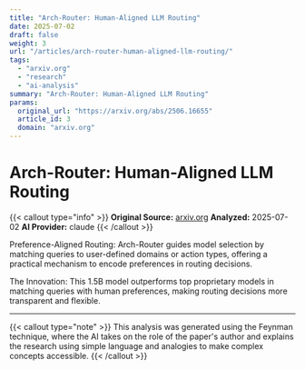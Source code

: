 ```yaml
---
title: "Arch-Router: Human-Aligned LLM Routing"
date: 2025-07-02
draft: false
weight: 3
url: "/articles/arch-router-human-aligned-llm-routing/"
tags:
  - "arxiv.org"
  - "research"
  - "ai-analysis"
summary: "Arch-Router: Human-Aligned LLM Routing"
params:
  original_url: "https://arxiv.org/abs/2506.16655"
  article_id: 3
  domain: "arxiv.org"
---
```


# Arch-Router: Human-Aligned LLM Routing

{{< callout type="info" >}}
**Original Source:** [arxiv.org](https://arxiv.org/abs/2506.16655)
**Analyzed:** 2025-07-02
**AI Provider:** claude
{{< /callout >}}

Preference-Aligned Routing: Arch-Router guides model selection by matching queries to user-defined domains or action types, offering a practical mechanism to encode preferences in routing decisions.

The Innovation: This 1.5B model outperforms top proprietary models in matching queries with human preferences, making routing decisions more transparent and flexible.

---

{{< callout type="note" >}}
This analysis was generated using the Feynman technique, where the AI takes on the role of the paper's author and explains the research using simple language and analogies to make complex concepts accessible.
{{< /callout >}}
